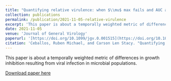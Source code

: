 ```yaml
---
title: "Quantifying relative virulence: when $\\mu$ max fails and AUC alone just is not enough"
collection: publications
permalink: /publication/2021-11-05-relative-virulence
excerpt: 'This paper is about a temporally weighted metric of differences in growth inhibition resulting from viral infection in microbial populations.'
date: 2021-11-05
venue: 'Journal of General Virology'
paperurl: '[https://doi.org/10.1099/jgv.0.001515](https://doi.org/10.1099/jgv.0.001515)'
citation: 'Ceballos, Ruben Michael, and Carson Len Stacy. "Quantifying relative virulence: when μ max fails and AUC alone just is not enough." Journal of General Virology 102, no. 1 (2021): 001515.'
---
```


This paper is about a temporally weighted metric of differences in growth inhibition resulting from viral infection in microbial populations.

[Download paper here](https://doi.org/10.1099/jgv.0.001515)

